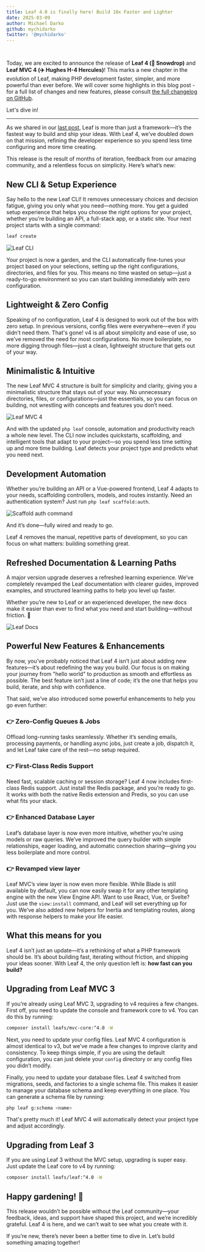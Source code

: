 ```yaml
---
title: Leaf 4.0 is finally here! Build 10x Faster and Lighter
date: 2025-03-09
author: Michael Darko
github: mychidarko
twitter: '@mychidarko'
---
```


<img src="https://github.com/user-attachments/assets/0ddae472-9d1d-4547-8c1c-68529949f0df" style="border-radius: 8px; margin-bottom: 15px;" alt="" />

<p>
Today, we are excited to announce the release of <b>Leaf 4 (🌷 Snowdrop)</b> and <b>Leaf MVC 4 (✈️ Hughes H-4 Hercules)</b>! This marks a new chapter in the evolution of Leaf, making PHP development faster, simpler, and more powerful than ever before. We will cover some highlights in this blog post - for a full list of changes and new features, please consult <a href="https://github.com/leafsphp/leafMVC/compare/v3.9.1...v4.x" target="_blank">the full changelog on GitHub</a>.

Let's dive in!
</p>

---

As we shared in our [last post](https://blog.leafphp.dev/posts/leaf4.html), Leaf is more than just a framework—it’s the fastest way to build and ship your ideas. With Leaf 4, we’ve doubled down on that mission, refining the developer experience so you spend less time configuring and more time creating.

This release is the result of months of iteration, feedback from our amazing community, and a relentless focus on simplicity. Here’s what’s new:

## New CLI & Setup Experience

Say hello to the new Leaf CLI! It removes unnecessary choices and decision fatigue, giving you only what you need—nothing more. You get a guided setup experience that helps you choose the right options for your project, whether you’re building an API, a full-stack app, or a static site. Your next project starts with a single command:

```bash
leaf create
```

![Leaf CLI](https://github.com/user-attachments/assets/9dda26d8-a4af-4474-bdec-7f146517698e)

Your project is now a garden, and the CLI automatically fine-tunes your project based on your selections, setting up the right configurations, directories, and files for you. This means no time wasted on setup—just a ready-to-go environment so you can start building immediately with zero configuration.

## Lightweight & Zero Config

Speaking of no configuration, Leaf 4 is designed to work out of the box with zero setup. In previous versions, config files were everywhere—even if you didn’t need them. That's gone! v4 is all about simplicity and ease of use, so we’ve removed the need for most configurations. No more boilerplate, no more digging through files—just a clean, lightweight structure that gets out of your way.

## Minimalistic & Intuitive

The new Leaf MVC 4 structure is built for simplicity and clarity, giving you a minimalistic structure that stays out of your way. No unnecessary directories, files, or configurations—just the essentials, so you can focus on building, not wrestling with concepts and features you don’t need.

![Leaf MVC 4](https://github.com/user-attachments/assets/8e36b589-dc97-41ac-bcb0-94d50714bc69)

And with the updated `php leaf` console, automation and productivity reach a whole new level. The CLI now includes quickstarts, scaffolding, and intelligent tools that adapt to your project—so you spend less time setting up and more time building. Leaf detects your project type and predicts what you need next.

## Development Automation

Whether you’re building an API or a Vue-powered frontend, Leaf 4 adapts to your needs, scaffolding controllers, models, and routes instantly. Need an authentication system? Just run `php leaf scaffold:auth`.

![Scaffold auth command](https://github.com/user-attachments/assets/ac05f83c-96af-4641-a0f3-1f67779f051d)

And it’s done—fully wired and ready to go.

Leaf 4 removes the manual, repetitive parts of development, so you can focus on what matters: building something great.

## Refreshed Documentation & Learning Paths

A major version upgrade deserves a refreshed learning experience. We’ve completely revamped the Leaf documentation with clearer guides, improved examples, and structured learning paths to help you level up faster.

Whether you’re new to Leaf or an experienced developer, the new docs make it easier than ever to find what you need and start building—without friction. 🚀

![Leaf Docs](https://github.com/user-attachments/assets/8f0e9402-d356-440b-999c-b25776ed7b41)

## Powerful New Features & Enhancements

By now, you’ve probably noticed that Leaf 4 isn’t just about adding new features—it’s about redefining the way you build. Our focus is on making your journey from "hello world" to production as smooth and effortless as possible. The best feature isn’t just a line of code; it’s the one that helps you build, iterate, and ship with confidence.

That said, we’ve also introduced some powerful enhancements to help you go even further:

### 👉 Zero-Config Queues & Jobs

Offload long-running tasks seamlessly. Whether it’s sending emails, processing payments, or handling async jobs, just create a job, dispatch it, and let Leaf take care of the rest—no setup required.

### 👉 First-Class Redis Support

Need fast, scalable caching or session storage? Leaf 4 now includes first-class Redis support. Just install the Redis package, and you’re ready to go. It works with both the native Redis extension and Predis, so you can use what fits your stack.

### 👉 Enhanced Database Layer

Leaf’s database layer is now even more intuitive, whether you’re using models or raw queries. We’ve improved the query builder with simple relationships, eager loading, and automatic connection sharing—giving you less boilerplate and more control.

### 👉 Revamped view layer

Leaf MVC’s view layer is now even more flexible. While Blade is still available by default, you can now easily swap it for any other templating engine with the new View Engine API. Want to use React, Vue, or Svelte? Just use the `view:install` command, and Leaf will set everything up for you. We’ve also added new helpers for Inertia and templating routes, along with response helpers to make your life easier.

## What this means for you

Leaf 4 isn’t just an update—it’s a rethinking of what a PHP framework should be. It’s about building fast, iterating without friction, and shipping your ideas sooner. With Leaf 4, the only question left is: **how fast can you build?**

## Upgrading from Leaf MVC 3

If you’re already using Leaf MVC 3, upgrading to v4 requires a few changes. First off, you need to update the console and framework core to v4. You can do this by running:

```bash
composer install leafs/mvc-core:^4.0 -W
```

Next, you need to update your config files. Leaf MVC 4 configuration is almost identical to v3, but we’ve made a few changes to improve clarity and consistency. To keep things simple, if you are using the default configuration, you can just delete your `config` directory or any config files you didn’t modify.

Finally, you need to update your database files. Leaf 4 switched from migrations, seeds, and factories to a single schema file. This makes it easier to manage your database schema and keep everything in one place. You can generate a schema file by running:

```bash
php leaf g:schema <name>
```

That's pretty much it! Leaf MVC 4 will automatically detect your project type and adjust accordingly.

## Upgrading from Leaf 3

If you are using Leaf 3 without the MVC setup, upgrading is super easy. Just update the Leaf core to v4 by running:

```bash
composer install leafs/leaf:^4.0 -W
```

## Happy gardening! 🌱

This release wouldn’t be possible without the Leaf community—your feedback, ideas, and support have shaped this project, and we’re incredibly grateful. Leaf 4 is here, and we can’t wait to see what you create with it.

If you’re new, there’s never been a better time to dive in. Let’s build something amazing together!
